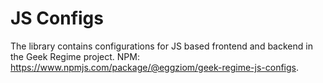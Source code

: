 # JS Configs

The library contains configurations for JS based frontend and backend in the Geek Regime project. NPM: https://www.npmjs.com/package/@eggziom/geek-regime-js-configs.
